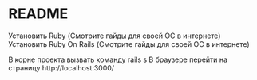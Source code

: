 # README

Установить Ruby (Смотрите гайды для своей ОС в интернете)
Установить Ruby On Rails (Смотрите гайды для своей ОС в интернете)

В корне проекта вызвать команду rails s
В браузере перейти на страницу http://localhost:3000/
